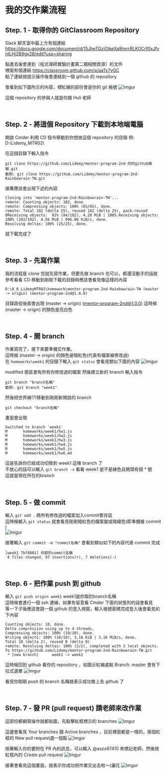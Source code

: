 # 我的交作業流程

## Step. 1 - 取得你的 GitClassroom Repository

Slack 聊天室中最上方有個連結<br>
https://docs.google.com/document/d/15JheTGzjOlkeXal6mrrRLKOCrf0xJfvntLHj2B9gx28/edit?usp=sharing

點進去後會連到〔程式導師實驗計畫第二期相關資源〕的文件<br>
裡面有個連結 https://classroom.github.com/a/aaTx7yGC <br>
點了連結按提示操作後會連結到一個 github 的 repository

會看到如下圖所示的內容，標紅線的部份會是你的 git 帳號
![Imgur](https://i.imgur.com/PztUVED.jpg?1)

這個 repository 的參與人就是你跟 Huli 老師

<br>

## Step. 2 - 將這個 Repository 下載到本地端電腦

開啟 Cmder
利用 CD 指令移動到你想放這個 repository 的目錄 例: D:\Lidemy_MTR02\

在這個目錄下輸入指令
```
git clone https://github.com/Lidemy/mentor-program-2nd-你的github帳號.git
範例: git clone https://github.com/Lidemy/mentor-program-2nd-Rainbowrain-TW.git
```

接著應該會出現下述的內容
```
Cloning into 'mentor-program-2nd-Rainbowrain-TW'...
remote: Counting objects: 102, done.
remote: Compressing objects: 100% (65/65), done.
remote: Total 102 (delta 25), reused 102 (delta 25), pack-reused 0Receiving objects:  82% (84/102), 4.28 MiB | 1005.Receiving objects: 100% (102/102), 4.56 MiB | 996.00 KiB/s, done.
Resolving deltas: 100% (25/25), done.
```
就下載完成了

<br>

## Step. 3 - 先寫作業

我的流程是 clone 完就先寫作業，但要先做 branch 也可以，都還沒動手的話就參考看看
CD 移動到剛剛下載的目錄時應該會看見像這樣的內容
```
D:\0_0_LidemyMTR02\homework\mentor-program-2nd-Rainbowrain-TW (master -> origin) (mentor-program-2nd@1.0.0)
```
目錄路徑後面會出現 (master -> origin) (mentor-program-2nd@1.0.0)
這時候 (master -> origin) 的顏色是亮白色

<br>

## Step. 4 - 開 branch

作業寫完了，接下來要準備交作業。<br>
這時候 (master -> origin) 的顏色是暗紅色(代表有檔案被修改過)<br>
在 `homeworks\week1` 的目錄下輸入 `git status` 會看見類似下圖的內容
![Imgur](https://i.imgur.com/m2KnOXk.jpg)

modified 那區會有所有你修改過的檔案
然後建立新的 branch 輸入指令 
```
git branch "branch名稱"
範例: git branch "week1"
```

然後把世界線(?)移動到剛剛新開啟的 branch
```
git checkout "branch名稱"
```
畫面會出現
```
Switched to branch 'week1'
M       homeworks/week1/hw1.js
M       homeworks/week1/hw2.js
M       homeworks/week1/hw3.js
M       homeworks/week1/hw4.js
M       homeworks/week1/hw5.js
M       homeworks/week1/hw6.md
```
這是告訴你已經成功切換到 week1 這條 branch 了<br>
不放心的話可以輸入 `git branch -v` 看看 week1 是不是綠色且開頭有個 * 號<br>
這就是現在所在的branch

<br>

## Step. 5 - 做 commit

輸入 `git add .` 將所有修改過的檔案加入commit暫存區<br>
這時候輸入 `git status` 就會看見剛剛暗紅色的檔案變成暗綠色(即準備被 commit )<br>
![Imgur](https://i.imgur.com/HFNWM43.jpg)

接著輸入 `git commit -m "commit名稱"` 會看到類似如下的內容代表 commit 完成
```
[week1 7bf4801] 你取的commit名稱
 6 files changed, 97 insertions(+), 7 deletions(-)
```

<br>

## Step. 6 - 把作業 push 到 github

輸入 `git push origin week1` week1是你取的branch名稱<br>
這時候會進行一個 ssh 連線，如果有留意看 Cmder 下面的狀態列的話會看見<br>
等一下子後應該會跳一個 github 的登入視窗，輸入帳號密碼完成登入後會看見如下內容
```
Counting objects: 10, done.
Delta compression using up to 4 threads.
Compressing objects: 100% (10/10), done.
Writing objects: 100% (10/10), 3.16 KiB | 3.16 MiB/s, done.
Total 10 (delta 2), reused 0 (delta 0)
remote: Resolving deltas: 100% (2/2), completed with 2 local objects.
To https://github.com/Lidemy/mentor-program-2nd-Rainbowrain-TW.git
 * [new branch]      week1 -> week1
 ```
 
 這時候回到 github 看你的 repository ，如圖示紅線處點 Branch: master 會有下拉式選單
 ![Imgur](https://i.imgur.com/51Y6vSs.jpg?1)
 
 看見你剛剛 push 的 branch 名稱就表示成功推上去 github 了

<br>

## Step. 7 - 發 PR (pull request) 請老師來改作業

這部份都網頁操作就都貼圖，先點擊紅框標示的 branches
![Imgur](https://i.imgur.com/oGIL5cr.jpg)

這邊會看見 Your branches 跟 Active branches ，目前裡面都是一樣的，兩個紅框的 New pull request選一個點
![Imgur](https://i.imgur.com/84gWOMO.jpg)

按著輸入你的要附在 PR 內的訊息，可以輸入 @aszx87410 來標記老師，然後按紅框內的 Create pull request
![Imgur](https://i.imgur.com/pawofwx.jpg)

接著會看見這個畫面，就表示你成功把作業交出去啦～(灑花
![Imgur](https://i.imgur.com/uY3R3iy.jpg)



















